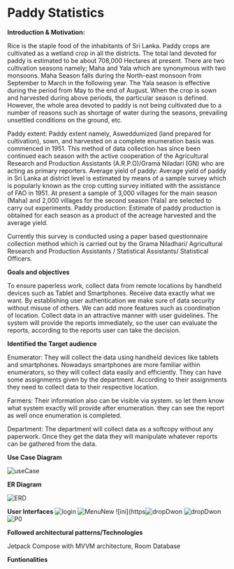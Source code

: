 # Paddy Statistics



**Introduction & Motivation:**

Rice is the staple food of the inhabitants of Sri Lanka. Paddy crops are cultivated as a wetland crop in all the districts. The total land devoted for paddy is estimated to be about 708,000 Hectares at present. There are two cultivation seasons namely; Maha and Yala which are synonymous with two monsoons. Maha Season falls during the North-east monsoon from September to March in the following year. The Yala season is effective during the period from May to the end of August. When the crop is sown and harvested during above periods, the particular season is defined. However, the whole area devoted to paddy is not being cultivated due to a number of reasons such as shortage of water during the seasons, prevailing unsettled conditions on the ground, etc. 

Paddy extent: Paddy extent namely, Asweddumized (land prepared for cultivation), sown, and harvested on a complete enumeration basis was commenced in 1951. This method of data collection has since been continued each season with the active cooperation of the Agricultural Research and Production Assistants (A.R.P.O)/Grama Niladari (GN) who are acting as primary reporters.
Average yield of paddy: Average yield of paddy in Sri Lanka at district level is estimated by means of a sample survey which is popularly known as the crop cutting survey initiated with the assistance of FAO in 1951. At present a sample of 3,000 villages for the main season (Maha) and 2,000 villages for the second season (Yala) are selected to carry out experiments.
Paddy production: Estimate of paddy production is obtained for each season as a product of the acreage harvested and the average yield.

Currently this survey is conducted using a paper based questionnaire collection method which is carried out by the Grama Niladhari/ Agricultural Research and Production Assistants / Statistical Assistants/ Statistical Officers.

**Goals and objectives**

To ensure paperless work, collect data from remote locations by handheld devices such as Tablet and Smartphones.
Receive data exactly what we want.
By establishing user authentication we make sure of data security without misuse of others.
We can add more features such as coordination of location.
Collect data in an attractive manner with user guidelines.
The system will provide the reports immediately, so the user can evaluate the reports, according to the reports user can take the decision.

**Identified the Target audience**

Enumerator: They will collect the data using handheld devices like tablets and smartphones. Nowadays smartphones are more familiar within enumerators, so they will collect data easily and efficiently. They can have some assignments given by the department. According to their assignments they need to collect data to their respective location.

Farmers: Their information also can be visible via system. so let them know what system exactly will provide after enumeration. they can see the report as well once enumeration is completed.

Department: The department will collect data as a softcopy without any paperwork. Once they get the data they will manipulate whatever reports can be gathered from the data.

**Use Case Diagram**

![useCase](https://user-images.githubusercontent.com/6000700/215914255-d3d30b2e-eff8-45a2-ab4f-b4c2250d613a.JPG)


**ER Diagram**

![ERD](https://user-images.githubusercontent.com/6000700/215913981-f8d8c5bb-50b0-4ff4-9d18-814acd52b351.JPG)


**User Interfaces**
![login](https://user-images.githubusercontent.com/6000700/215938885-b1fc0dca-0191-4ce1-9502-39e901cb3795.JPG)
![MenuNew](https://user-images.githubusercontent.com/6000700/215938904-4a12aa19-42a6-4a83-8952-1a57005ed3d8.jpeg)
![ini](https![dropDwon](https://user-images.githubusercontent.com/6000700/215938927-b2b8e3e2-2362-44ee-801d-9b561f645c76.JPG)
![dropDwon](https://user-images.githubusercontent.com/6000700/215939021-dea512dc-1910-42f7-bcc3-a64947e1046d.JPG)
![P0](https://user-images.githubusercontent.com/6000700/215938933-b8f99a21-42fb-41a1-b3cc-239f15c97e8f.jpeg)


**Followed architectural patterns/Technologies**

Jetpack Compose with MVVM architecture, Room Database

**Funtionalities**
